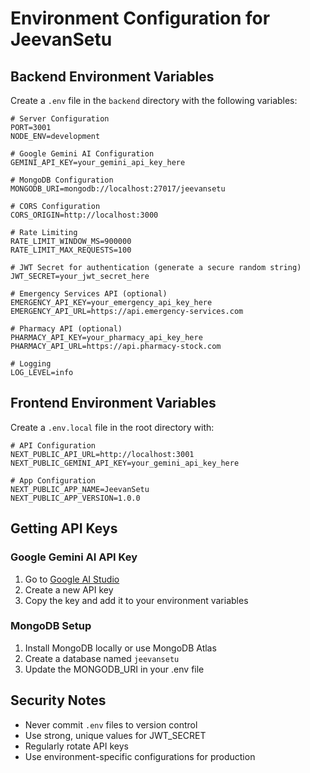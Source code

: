 # Environment Configuration for JeevanSetu

## Backend Environment Variables

Create a `.env` file in the `backend` directory with the following variables:

```env
# Server Configuration
PORT=3001
NODE_ENV=development

# Google Gemini AI Configuration
GEMINI_API_KEY=your_gemini_api_key_here

# MongoDB Configuration
MONGODB_URI=mongodb://localhost:27017/jeevansetu

# CORS Configuration
CORS_ORIGIN=http://localhost:3000

# Rate Limiting
RATE_LIMIT_WINDOW_MS=900000
RATE_LIMIT_MAX_REQUESTS=100

# JWT Secret for authentication (generate a secure random string)
JWT_SECRET=your_jwt_secret_here

# Emergency Services API (optional)
EMERGENCY_API_KEY=your_emergency_api_key_here
EMERGENCY_API_URL=https://api.emergency-services.com

# Pharmacy API (optional)
PHARMACY_API_KEY=your_pharmacy_api_key_here
PHARMACY_API_URL=https://api.pharmacy-stock.com

# Logging
LOG_LEVEL=info
```

## Frontend Environment Variables

Create a `.env.local` file in the root directory with:

```env
# API Configuration
NEXT_PUBLIC_API_URL=http://localhost:3001
NEXT_PUBLIC_GEMINI_API_KEY=your_gemini_api_key_here

# App Configuration
NEXT_PUBLIC_APP_NAME=JeevanSetu
NEXT_PUBLIC_APP_VERSION=1.0.0
```

## Getting API Keys

### Google Gemini AI API Key
1. Go to [Google AI Studio](https://makersuite.google.com/app/apikey)
2. Create a new API key
3. Copy the key and add it to your environment variables

### MongoDB Setup
1. Install MongoDB locally or use MongoDB Atlas
2. Create a database named `jeevansetu`
3. Update the MONGODB_URI in your .env file

## Security Notes

- Never commit `.env` files to version control
- Use strong, unique values for JWT_SECRET
- Regularly rotate API keys
- Use environment-specific configurations for production
